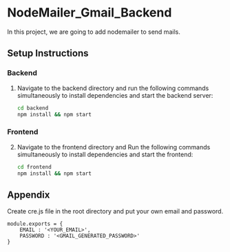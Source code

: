 # NodeMailer_Gmail_Backend

In this project, we are going to add nodemailer to send mails.

## Setup Instructions

### Backend

1. Navigate to the backend directory and run the following commands simultaneously to install dependencies and start the backend server:

   ```bash
   cd backend
   npm install && npm start
   ```
### Frontend
2. Navigate to the frontend directory and Run the following commands simultaneously to install dependencies and start the frontend:
    ```bash
   cd frontend
   npm install && npm start
   ```

    
## Appendix

Create cre.js file in the root directory and put your own email and password.

```
module.exports = {
    EMAIL : '<YOUR_EMAIL>',
    PASSWORD : '<GMAIL_GENERATED_PASSWORD>'
}

```
